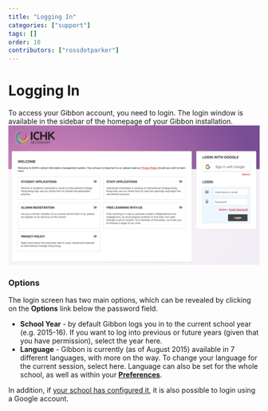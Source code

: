 ```yaml
---
title: "Logging In"
categories: ["support"]
tags: []
order: 10
contributors: ["rossdotparker"]
---
```


# Logging In

To access your Gibbon account, you need to login. The login window is available in the sidebar of the homepage of your Gibbon installation. ![Screen Shot 2015-08-31 at 7.35.39 pm](/img/teachers/login-page.png)

### **Options**

The login screen has two main options, which can be revealed by clicking on the **Options** link below the password field.

*   **School Year** - by default Gibbon logs you in to the current school year (e.g. 2015-16). If you want to log into previous or future years (given that you have permission), select the year here.
*   **Language** - Gibbon is currently (as of August 2015) available in 7 different languages, with more on the way. To change your language for the current session, select here. Language can also be set for the whole school, as well as within your [**Preferences**](preferences.md).

In addition, if [your school has configured it](authenticating-with-google-oauth.md), it is also possible to login using a Google account.

